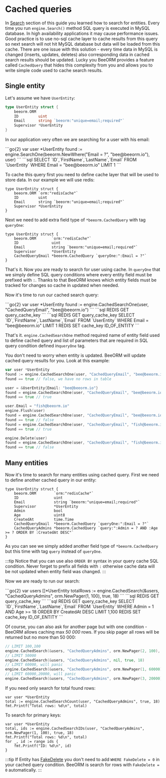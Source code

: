 # Cached queries

In [Search](/guide/search.html) section of this guide you learned
how to search for entities. Every time you run `engine.Search()` method
SQL query is executed in MySQL database. In high availability applications
it may cause performance issues. Good practice is to use no-sql cache layer
to cache results from this query so next search will not hit MySQL database but
data will be loaded from this cache. There are one issue with this solution - 
every time data in MySQL is changed (inserts, updates, deletes) also corresponding
data in cached search results should be updated. Lucky you BeeORM provides
a feature called ``CachedQuery`` that hides this complexity from you and allows
you to write simple code used to cache search results.

## Single entity

Let's assume we have ``UserEntity``:

```go
type UserEntity struct {
	beeorm.ORM
	ID         uint
    Email      string `beeorm:"unique=email;required"` 
    Supervisor *UserEntity
}
```

In our application very often we are searching for a user with his email:

<code-group>
<code-block title="code">
```go{2}
var user *UserEntity
found := engine.SearchOne(beeorm.NewWhere("Email = ?", "bee@beeorm.io"), user)
```
</code-block>

<code-block title="queries">
```sql
SELECT `ID`,`FirstName`,`LastName`,`Email` FROM `UserEntity` WHERE Email = "bee@beeorm.io" LIMIT 1
```
</code-block>
</code-group>

To cache this query first you need to define cache layer that will be used to store data.
In our example we will use redis:

```go{2}
type UserEntity struct {
	beeorm.ORM `orm:"redisCache"`
	ID         uint
    Email      string `beeorm:"unique=email;required"` 
    Supervisor *UserEntity
}
```

Next we need to add extra field type of ``*beeorm.CachedQuery`` with tag `queryOne`: 

```go{6}
type UserEntity struct {
	beeorm.ORM       `orm:"redisCache"`
	ID               uint
    Email            string `beeorm:"unique=email;required"` 
    Supervisor       *UserEntity
    CachedQueryEmail *beeorm.CachedQuery `queryOne:":Email = ?"`
}
```

That's it. Now you are ready to search for user using cache. 
In `queryOne` that we simply define SQL query conditions where every entity
field must be prefixed with `:`. Thanks to that BeeORM knows which entity fields 
must be tracked for changes so cache in updated when needed.

Now it's time to run our cached search query:

<code-group>
<code-block title="code">
```go{2}
var user *UserEntity
found := engine.CachedSearchOne(user, "CachedQueryEmail", "bee@beeorm.io")
```
</code-block>

<code-block title="queries hit">
```sql
REDIS GET query_cache_key
```
</code-block>

<code-block title="queries miss">
```sql
REDIS GET query_cache_key
SELECT `ID`,`FirstName`,`LastName`,`Email` FROM `UserEntity` WHERE Email = "bee@beeorm.io" LIMIT 1
REDIS SET cache_key ID_OF_ENTITY
```
</code-block>
</code-group>

That's it. `engine.CachedSearchOne` method required name of entity field used to define
cached query and list of parameters that are required in SQL query condition defined
in`queryOne` tag.

You don't need to worry when entity is updated. BeeORM will update cached query results
for you. Look at this example:

```go
var user *UserEntity
found := engine.CachedSearchOne(user, "CachedQueryEmail", "bee@beeorm.io")
found == true // false, we have no rows in table

user = &UserEntity{Email: "bee@beeorm.io"}
found = engine.CachedSearchOne(user, "CachedQueryEmail", "bee@beeorm.io")
found == true // true

user.Email = "fish@beeorm.io"
engine.Flush(user)
found = engine.CachedSearchOne(user, "CachedQueryEmail", "bee@beeorm.io")
found == true // false
found = engine.CachedSearchOne(user, "CachedQueryEmail", "fish@beeorm.io")
found == true // true

engine.Delete(user)
found = engine.CachedSearchOne(user, "CachedQueryEmail", "fish@beeorm.io")
found == true // false
```

## Many entities

Now it's time to search for many entities using cached query.
First we need to define another cached query in our entity:

```go{6-8,10}
type UserEntity struct {
	beeorm.ORM        `orm:"redisCache"`
	ID                uint
    Email             string `beeorm:"unique=email;required"` 
    Supervisor        *UserEntity
    Admin             bool
    Age               uint8
    CreatedAt         time.Time
    CachedQueryEmail  *beeorm.CachedQuery `queryOne:":Email = ?"`
    CachedQueryAdmins *beeorm.CachedQuery `query:":Admin = ? AND :Age >= ? ORDER BY :CreatedAt DESC"`
}
```

As you can see we simply added another field type of `*beeorm.CachedQuery` but this
time with tag `query` instead of `queryOne`. 

:::tip
Notice that you can use also `ORDER BY` syntax
in your query cache SQL condition. Never forget to prefix all fields
with `:` otherwise cache data will be not updated when entity field was changed.
:::

Now we are ready to run our search:

<code-group>
<code-block title="code">
```go{2}
var users []*UserEntity
totalRows := engine.CachedSearch(&users, "CachedQueryAdmins", orm.NewPager(1, 100), true, 18)
```
</code-block>

<code-block title="queries hit">
```sql
REDIS GET query_cache_key
```
</code-block>

<code-block title="queries miss">
```sql
REDIS GET query_cache_key
SELECT `ID`,`FirstName`,`LastName`,`Email` FROM `UserEntity` WHERE Admin = 1 AND Age >= 18 ORDER BY CreatedAt DESC LIMIT 1,100
REDIS SET cache_key ID_OF_ENTITY
```
</code-block>
</code-group>

Of course, you can also ask for another page but with one condition - BeeORM allows caching max *50 000* rows.
If you skip pager all rows will be returned but no more than 50 000:

```go
// LIMIT 100,100
engine.CachedSearch(&users, "CachedQueryAdmins", orm.NewPager(2, 100), true, 18)
// LIMIT 50000
engine.CachedSearch(&users, "CachedQueryAdmins", nil, true, 18)
// LIMIT 60000, will panic
engine.CachedSearch(&users, "CachedQueryAdmins", orm.NewPager(1, 60000), true, 18)
// LIMIT 60000,20000, will panic
engine.CachedSearch(&users, "CachedQueryAdmins", orm.NewPager(3, 20000), true, 18)
```

If you need only search for total found rows:
```go{2}
var user *UserEntity
total := engine.CachedSearchCount(user, "CachedQueryAdmins", true, 18)
fmt.Printf("Total rows: %d\n", total) 
```
To search for primary keys:

```go{2}
var user *UserEntity
total, ids := engine.CachedSearchIDs(user, "CachedQueryAdmins", orm.NewPager(1, 100), true, 18)
fmt.Printf("Total rows: %d\n", total) 
for _, id := range ids {
    fmt.Printf("ID: %d\n", id) 
}
```

:::tip
If Entity has [FakeDelete](guide/entity_fields.html#fake-delete) you don't need to
add `WHERE FakeDelete = 0` in your cached query condition. BeeORM is search for rows
with `FakeDelete = 0` automatically.
:::
